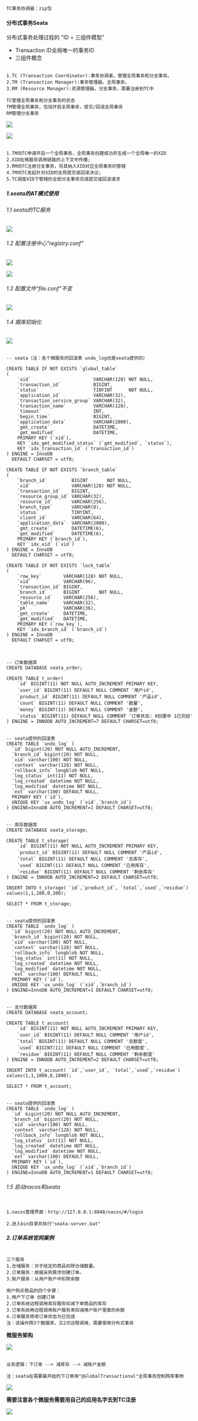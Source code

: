 

```

TC事务协调器：zip包

```



#### 分布式事务Seata

分布式事务处理过程的 "ID + 三组件模型"
- Transaction ID全局唯一的事务ID
- 三组件概念
```

1.TC (Transaction Coordinator):事务协调者。管理全局事务和分支事务。
2.TM (Transaction Manager):事务管理器。全局事务。
3.RM (Resource Manager):资源管理器。分支事务，需要注册到TC中
 
TC管理全局事务和分支事务的状态 
TM管理全局事务，包括开启全局事务，提交/回滚全局事务
RM管理分支事务

```



![](https://gitee.com/domineering_red_tide/image/raw/master/image/20210525092804.png)



![](https://gitee.com/domineering_red_tide/image/raw/master/image/20210525093238.png)



```

1.TM向TC申请开启一个全局事务，全局事务创建成功并生成一个全局唯一的XID
2.XID在微服务调用链路的上下文中传播;
3.RM向TC注册分支事务，将其纳入XID对应全局事务的管辖
4.TM向TC发起针对XID的全局提交或回滚决议;
5.TC调度XID下管辖的全部分支事务完成提交或回滚请求

```



##### 1.seata的AT模式使用

###### 1.1 seata的TC服务

![](https://gitee.com/domineering_red_tide/image/raw/master/image/20210530115138.png)





###### 1.2 配置注册中心"registry.conf"

![](https://gitee.com/domineering_red_tide/image/raw/master/image/20210530120246.png)



![](https://gitee.com/domineering_red_tide/image/raw/master/image/20210530120343.png)





###### 1.3 配置文件"file.conf"不变

![](https://gitee.com/domineering_red_tide/image/raw/master/image/20210526093948.png)



###### 1.4 据库初始化

![](https://gitee.com/domineering_red_tide/image/raw/master/image/20210530120845.png)



```

-- seata（注：各个微服务的回滚表 undo_log也是seata提供的）

CREATE TABLE IF NOT EXISTS `global_table`
(
    `xid`                       VARCHAR(128) NOT NULL,
    `transaction_id`            BIGINT,
    `status`                    TINYINT      NOT NULL,
    `application_id`            VARCHAR(32),
    `transaction_service_group` VARCHAR(32),
    `transaction_name`          VARCHAR(128),
    `timeout`                   INT,
    `begin_time`                BIGINT,
    `application_data`          VARCHAR(2000),
    `gmt_create`                DATETIME,
    `gmt_modified`              DATETIME,
    PRIMARY KEY (`xid`),
    KEY `idx_gmt_modified_status` (`gmt_modified`, `status`),
    KEY `idx_transaction_id` (`transaction_id`)
) ENGINE = InnoDB
  DEFAULT CHARSET = utf8;

CREATE TABLE IF NOT EXISTS `branch_table`
(
    `branch_id`         BIGINT       NOT NULL,
    `xid`               VARCHAR(128) NOT NULL,
    `transaction_id`    BIGINT,
    `resource_group_id` VARCHAR(32),
    `resource_id`       VARCHAR(256),
    `branch_type`       VARCHAR(8),
    `status`            TINYINT,
    `client_id`         VARCHAR(64),
    `application_data`  VARCHAR(2000),
    `gmt_create`        DATETIME(6),
    `gmt_modified`      DATETIME(6),
    PRIMARY KEY (`branch_id`),
    KEY `idx_xid` (`xid`)
) ENGINE = InnoDB
  DEFAULT CHARSET = utf8;

CREATE TABLE IF NOT EXISTS `lock_table`
(
    `row_key`        VARCHAR(128) NOT NULL,
    `xid`            VARCHAR(96),
    `transaction_id` BIGINT,
    `branch_id`      BIGINT       NOT NULL,
    `resource_id`    VARCHAR(256),
    `table_name`     VARCHAR(32),
    `pk`             VARCHAR(36),
    `gmt_create`     DATETIME,
    `gmt_modified`   DATETIME,
    PRIMARY KEY (`row_key`),
    KEY `idx_branch_id` (`branch_id`)
) ENGINE = InnoDB
  DEFAULT CHARSET = utf8;


```



```

-- 订单数据库
CREATE DATABASE seata_order;

CREATE TABLE t_order(
    `id` BIGINT(11) NOT NULL AUTO_INCREMENT PRIMARY KEY,
    `user_id` BIGINT(11) DEFAULT NULL COMMENT '用户id',
    `product_id` BIGINT(11) DEFAULT NULL COMMENT '产品id',
    `count` BIGINT(11) DEFAULT NULL COMMENT '数量',
    `money` BIGINT(11) DEFAULT NULL COMMENT '金额',
    `status` BIGINT(11) DEFAULT NULL COMMENT '订单状态: 0创建中 1已完结'
) ENGINE = INNODB AUTO_INCREMENT=7 DEFAULT CHARSET=utf8;


-- seata提供的回滚表
CREATE TABLE `undo_log` (
  `id` bigint(20) NOT NULL AUTO_INCREMENT,
  `branch_id` bigint(20) NOT NULL,
  `xid` varchar(100) NOT NULL,
  `context` varchar(128) NOT NULL,
  `rollback_info` longblob NOT NULL,
  `log_status` int(11) NOT NULL,
  `log_created` datetime NOT NULL,
  `log_modified` datetime NOT NULL,
  `ext` varchar(100) DEFAULT NULL,
  PRIMARY KEY (`id`),
  UNIQUE KEY `ux_undo_log` (`xid`,`branch_id`)
) ENGINE=InnoDB AUTO_INCREMENT=1 DEFAULT CHARSET=utf8;

```



```

-- 库存数据库
CREATE DATABASE seata_storage;

CREATE TABLE t_storage(
    `id` BIGINT(11) NOT NULL AUTO_INCREMENT PRIMARY KEY,
    `product_id` BIGINT(11) DEFAULT NULL COMMENT '产品id',
    `total` BIGINT(11) DEFAULT NULL COMMENT '总库存',
    `used` BIGINT(11) DEFAULT NULL COMMENT '已用库存',
    `residue` BIGINT(11) DEFAULT NULL COMMENT '剩余库存'
) ENGINE = INNODB AUTO_INCREMENT=2 DEFAULT CHARSET=utf8;
 
INSERT INTO t_storage( `id`,`product_id`, `total`,`used`,`residue`) values(1,1,100,0,100);

SELECT * FROM t_storage;


-- seata提供的回滚表
CREATE TABLE `undo_log` (
  `id` bigint(20) NOT NULL AUTO_INCREMENT,
  `branch_id` bigint(20) NOT NULL,
  `xid` varchar(100) NOT NULL,
  `context` varchar(128) NOT NULL,
  `rollback_info` longblob NOT NULL,
  `log_status` int(11) NOT NULL,
  `log_created` datetime NOT NULL,
  `log_modified` datetime NOT NULL,
  `ext` varchar(100) DEFAULT NULL,
  PRIMARY KEY (`id`),
  UNIQUE KEY `ux_undo_log` (`xid`,`branch_id`)
) ENGINE=InnoDB AUTO_INCREMENT=1 DEFAULT CHARSET=utf8;

```



```

-- 支付数据库
CREATE DATABASE seata_account;

CREATE TABLE t_account(
    `id` BIGINT(11) NOT NULL AUTO_INCREMENT PRIMARY KEY,
    `user_id` BIGINT(11) DEFAULT NULL COMMENT '用户id',
    `total` BIGINT(11) DEFAULT NULL COMMENT '总额度',
    `used` BIGINT(11) DEFAULT NULL COMMENT '已用额度',
    `residue` BIGINT(11) DEFAULT NULL COMMENT '剩余额度'
) ENGINE = INNODB AUTO_INCREMENT=2 DEFAULT CHARSET=utf8;
 
INSERT INTO t_account( `id`,`user_id`, `total`,`used`,`residue`) values(1,1,1000,0,1000);

SELECT * FROM t_account;


-- seata提供的回滚表
CREATE TABLE `undo_log` (
  `id` bigint(20) NOT NULL AUTO_INCREMENT,
  `branch_id` bigint(20) NOT NULL,
  `xid` varchar(100) NOT NULL,
  `context` varchar(128) NOT NULL,
  `rollback_info` longblob NOT NULL,
  `log_status` int(11) NOT NULL,
  `log_created` datetime NOT NULL,
  `log_modified` datetime NOT NULL,
  `ext` varchar(100) DEFAULT NULL,
  PRIMARY KEY (`id`),
  UNIQUE KEY `ux_undo_log` (`xid`,`branch_id`)
) ENGINE=InnoDB AUTO_INCREMENT=1 DEFAULT CHARSET=utf8;

```



###### 1.5 启动nacos和seata

```

1.nacos管理界面：http://127.0.0.1:8848/nacos/#/login

2.进入bin目录并执行"seata-server.bat"

```



##### 2.订单系统官网案例

```

三个服务
1.仓储服务：对于给定的商品扣除仓储数量。
2.订单服务：根据采购需求创建订单。
3.账户服务：从用户账户中扣除余额

用户购买商品的四个步骤：
1.用户下订单 创建订单
2.订单系统远程调用库存服务扣减下单商品的库存
3.订单系统再远程调用账户服务来扣减用户账户里面的余额
4.订单服务修改订单状态为已完成
注：该操作跨3个数据库，又2次远程调用，需要使用分布式事务

```



**微服务架构**

![](https://gitee.com/domineering_red_tide/image/raw/master/image/20210530121349.png)





````

业务逻辑：下订单 --> 减库存 --> 减账户金额

注：seata在需要最开始的下订单用"@GlobalTransactional"全局事务控制跨库事物

````



![](https://gitee.com/domineering_red_tide/image/raw/master/image/20210530123741.png)





**需要注意各个微服务需要用自己的应用名字去到TC注册**

![](https://gitee.com/domineering_red_tide/image/raw/master/image/20210530121733.png)











